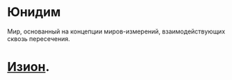 # Юнидим

Мир, основанный на концепции миров-измерений,
взаимодействующих сквозь пересечения.

# [Изион](ez).
